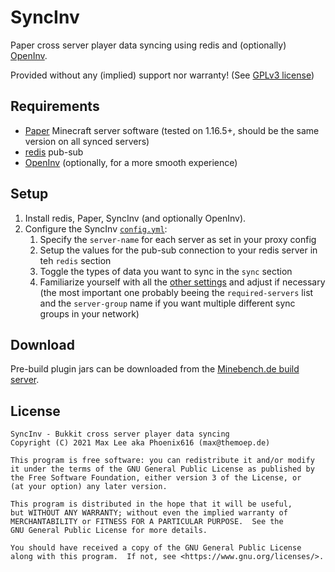 # SyncInv
Paper cross server player data syncing using redis and (optionally) [OpenInv](https://github.com/jikoo/OpenInv).

Provided without any (implied) support nor warranty! (See [GPLv3 license](https://github.com/Minebench/SyncInv/blob/master/LICENSE#L589))

## Requirements

- [Paper](https://papermc.io) Minecraft server software (tested on 1.16.5+, should be the same version on all synced servers)
- [redis](https://redis.io) pub-sub
- [OpenInv](https://github.com/jikoo/OpenInv) (optionally, for a more smooth experience)

## Setup

1. Install redis, Paper, SyncInv (and optionally OpenInv).
2. Configure the SyncInv [`config.yml`](https://github.com/Minebench/SyncInv/blob/master/src/main/resources/config.yml):
    1. Specify the `server-name` for each server as set in your proxy config
    2. Setup the values for the pub-sub connection to your redis server in teh `redis` section
    3. Toggle the types of data you want to sync in the `sync` section
    4. Familiarize yourself with all the [other settings](https://github.com/Minebench/SyncInv/blob/master/src/main/resources/config.yml) and adjust if necessary (the most important one probably beeing the `required-servers` list and the `server-group` name if you want multiple different sync groups in your network)

## Download

Pre-build plugin jars can be downloaded from the [Minebench.de build server](https://ci.minebench.de/job/SyncInv/).

## License

```
SyncInv - Bukkit cross server player data syncing
Copyright (C) 2021 Max Lee aka Phoenix616 (max@themoep.de)

This program is free software: you can redistribute it and/or modify
it under the terms of the GNU General Public License as published by
the Free Software Foundation, either version 3 of the License, or
(at your option) any later version.

This program is distributed in the hope that it will be useful,
but WITHOUT ANY WARRANTY; without even the implied warranty of
MERCHANTABILITY or FITNESS FOR A PARTICULAR PURPOSE.  See the
GNU General Public License for more details.

You should have received a copy of the GNU General Public License
along with this program.  If not, see <https://www.gnu.org/licenses/>.
```
